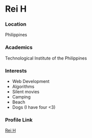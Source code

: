 # Rei H

### Location

Philippines

### Academics

Technological Institute of the Philippines

### Interests

- Web Development
- Algorithms
- Silent movies
- Camping
- Beach
- Dogs (I have four <3)

### Profile Link

[Rei H](https://github.com/reyahH)